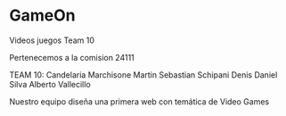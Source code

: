 # GameOn
Videos juegos Team 10

Pertenecemos a la comision 24111

TEAM 10:
Candelaria Marchisone
Martin Sebastian Schipani
Denis Daniel Silva
Alberto Vallecillo

Nuestro equipo diseña una primera web con temática de Video Games

